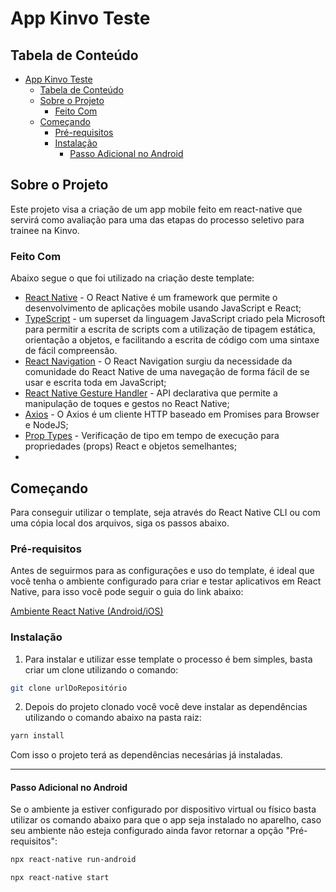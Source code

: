 # App Kinvo Teste

## Tabela de Conteúdo
- [App Kinvo Teste](#app-kinvo-teste)
  - [Tabela de Conteúdo](#tabela-de-conteúdo)
  - [Sobre o Projeto](#sobre-o-projeto)
    - [Feito Com](#feito-com)
  - [Começando](#começando)
    - [Pré-requisitos](#pré-requisitos)
    - [Instalação](#instalação)
      - [Passo Adicional no Android](#passo-adicional-no-android)

<!-- ABOUT THE PROJECT -->

## Sobre o Projeto

Este projeto visa a criação de um app mobile feito em react-native que servirá como avaliação para uma das etapas do processo seletivo para trainee na Kinvo.

### Feito Com

Abaixo segue o que foi utilizado na criação deste template:

- [React Native](http://facebook.github.io/react-native/) - O React Native é um framework que permite o desenvolvimento de aplicações mobile usando JavaScript e React;
- [TypeScript](https://github.com/sballan/facebook-typescript) -  um superset da linguagem JavaScript criado pela Microsoft para permitir a escrita de scripts com a utilização de tipagem estática, orientação a objetos, e facilitando a escrita de código com uma sintaxe de fácil compreensão.
- [React Navigation](https://reactnavigation.org/) - O React Navigation surgiu da necessidade da comunidade do React Native de uma navegação de forma fácil de se usar e escrita toda em JavaScript;
- [React Native Gesture Handler](https://kmagiera.github.io/react-native-gesture-handler/) - API declarativa que permite a manipulação de toques e gestos no React Native;
- [Axios](https://github.com/axios/axios) - O Axios é um cliente HTTP baseado em Promises para Browser e NodeJS;
- [Prop Types](https://github.com/facebook/prop-types) - Verificação de tipo em tempo de execução para propriedades (props) React e objetos semelhantes;
- 


## Começando

Para conseguir utilizar o template, seja através do React Native CLI ou com uma cópia local dos arquivos, siga os passos abaixo.

### Pré-requisitos

Antes de seguirmos para as configurações e uso do template, é ideal que você tenha o ambiente configurado para criar e testar aplicativos em React Native, para isso você pode seguir o guia do link abaixo:

[Ambiente React Native (Android/iOS)](https://github.com/Rocketseat/ambiente-react-native)



### Instalação

1. Para instalar e utilizar esse template o processo é bem simples, basta criar um clone utilizando o comando:

```sh
git clone urlDoRepositório
```

2. Depois do projeto clonado você você deve instalar as dependências utilizando o comando abaixo na pasta raiz:

```sh
yarn install
```

Com isso o projeto terá as dependências necesárias já instaladas.

---

#### Passo Adicional no Android

Se o ambiente ja estiver configurado por dispositivo virtual ou físico basta utilizar os comando abaixo para que o app seja instalado no aparelho, caso seu ambiente não esteja configurado ainda favor retornar a opção "Pré-requisitos":

```sh
npx react-native run-android
```
```sh
npx react-native start
```



